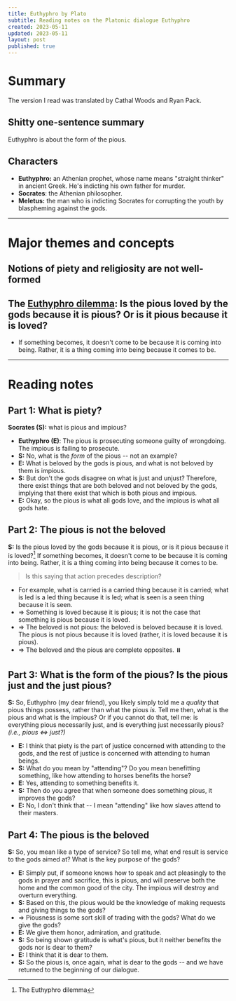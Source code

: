 ```yaml
---
title: Euthyphro by Plato
subtitle: Reading notes on the Platonic dialogue Euthyphro
created: 2023-05-11
updated: 2023-05-11
layout: post
published: true
---
```


# Summary

The version I read was translated by Cathal Woods and Ryan Pack.

## Shitty one-sentence summary

Euthyphro is about the form of the pious.

## Characters

-   **Euthyphro:** an Athenian prophet, whose name means "straight thinker" in ancient Greek. He's indicting his own father for murder.
-   **Socrates**: the Athenian philosopher.
-   **Meletus:** the man who is indicting Socrates for corrupting the youth by blaspheming against the gods.

---

# Major themes and concepts

## Notions of piety and religiosity are not well-formed

## The [Euthyphro dilemma](https://en.wikipedia.org/wiki/Euthyphro_dilemma): Is the pious loved by the gods because it is pious? Or is it pious because it is loved?

-   If something becomes, it doesn't come to be because it is coming into being. Rather, it is a thing coming into being because it comes to be.

---

# Reading notes

## Part 1: What is piety?

**Socrates (S):** what is pious and impious?

-   **Euthyphro (E)**: The pious is prosecuting someone guilty of wrongdoing. The impious is failing to prosecute.
-   **S:** No, what is the _form_ of the pious -- not an example?
-   **E:** What is beloved by the gods is pious, and what is not beloved by them is impious.
-   **S:** But don't the gods disagree on what is just and unjust? Therefore, there exist things that are both beloved and not beloved by the gods, implying that there exist that which is both pious and impious.
-   **E:** Okay, so the pious is what all gods love, and the impious is what all gods hate.

## Part 2: The pious is not the beloved

**S:** Is the pious loved by the gods because it is pious, or is it pious because it is loved?[^1] If something becomes, it doesn't come to be because it is coming into being. Rather, it is a thing coming into being because it comes to be.

> Is this saying that action precedes description?

-   For example, what is carried is a carried thing because it is carried; what is led is a led thing because it is led; what is seen is a seen thing because it is seen.
-   ⇒ Something is loved because it is pious; it is not the case that something is pious because it is loved.
-   ⇒ The beloved is not pious: the beloved is beloved because it is loved. The pious is not pious because it is loved (rather, it is loved because it is pious).
-   ⇒ The beloved and the pious are complete opposites. ⏸️

[^1]: The Euthyphro dilemma

## Part 3: What is the form of the pious? Is the pious just and the just pious?

**S:** So, Euthyphro (my dear friend), you likely simply told me a _quality_ that pious things possess, rather than what the pious _is_. Tell me then, what is the pious and what is the impious? Or if you cannot do that, tell me: is everything pious necessarily just, and is everything just necessarily pious? _(i.e., pious ⇔ just?)_

-   **E:** I think that piety is the part of justice concerned with attending to the gods, and the rest of justice is concerned with attending to human beings.
-   **S:** What do you mean by "attending"? Do you mean benefitting something, like how attending to horses benefits the horse?
-   **E:** Yes, attending to something benefits it.
-   **S:** Then do you agree that when someone does something pious, it improves the gods?
-   **E:** No, I don't think that -- I mean "attending" like how slaves attend to their masters.

## Part 4: The pious is the beloved

**S:** So, you mean like a type of service? So tell me, what end result is service to the gods aimed at? What is the key purpose of the gods?

-   **E:** Simply put, if someone knows how to speak and act pleasingly to the gods in prayer and sacrifice, this is pious, and will preserve both the home and the common good of the city. The impious will destroy and overturn everything.
-   **S:** Based on this, the pious would be the knowledge of making requests and giving things to the gods?
-   ⇒ Piousness is some sort skill of trading with the gods? What do we give the gods?
-   **E:** We give them honor, admiration, and gratitude.
-   **S:** So being shown gratitude is what's pious, but it neither benefits the gods nor is dear to them?
-   **E:** I think that it is dear to them.
-   **S:** So the pious is, once again, what is dear to the gods -- and we have returned to the beginning of our dialogue.
